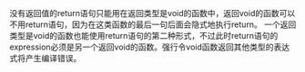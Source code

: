 没有返回值的return语句只能用在返回类型是void的函数中，返回void的函数可以不用return语句，因为在这类函数的最后一句后面会隐式地执行return。
一个返回类型是void的函数也能使用return语句的第二种形式，不过此时return语句的expression必须是另一个返回void的函数。强行令void函数返回其他类型的表达式将产生编译错误。